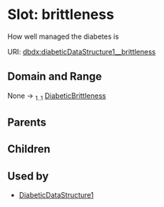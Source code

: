 
# Slot: brittleness


How well managed the diabetes is

URI: [dbdx:diabeticDataStructure1__brittleness](https://ontologies-r.us/diabetes/diabeticDataStructure1__brittleness)


## Domain and Range

None &#8594;  <sub>1..1</sub> [DiabeticBrittleness](DiabeticBrittleness.md)

## Parents


## Children


## Used by

 * [DiabeticDataStructure1](DiabeticDataStructure1.md)
